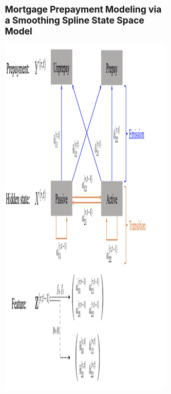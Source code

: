 # Mortgage Prepayment Modeling via a Smoothing Spline State Space Model

<img src="illu_1.png" width="1080" height="1080" />
